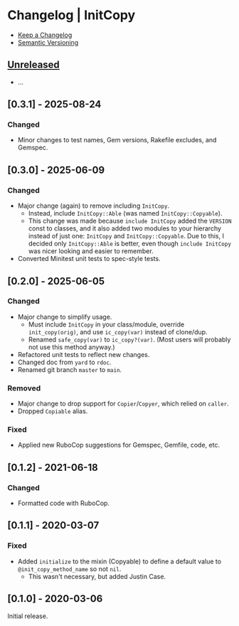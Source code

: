 # Changelog | InitCopy

- [Keep a Changelog](https://keepachangelog.com/en/1.1.0)
- [Semantic Versioning](https://semver.org/spec/v2.0.0.html)

## [Unreleased](https://github.com/esotericpig/init_copy/compare/v0.3.1...HEAD)
- ...

## [0.3.1] - 2025-08-24
### Changed
- Minor changes to test names, Gem versions, Rakefile excludes, and Gemspec.

## [0.3.0] - 2025-06-09
### Changed
- Major change (again) to remove including `InitCopy`.
  - Instead, include `InitCopy::Able` (was named `InitCopy::Copyable`).
  - This change was made because `include InitCopy` added the `VERSION` const to classes, and it also added two modules to your hierarchy instead of just one: `InitCopy` and `InitCopy::Copyable`. Due to this, I decided only `InitCopy::Able` is better, even though `include InitCopy` was nicer looking and easier to remember.
- Converted Minitest unit tests to spec-style tests.

## [0.2.0] - 2025-06-05
### Changed
- Major change to simplify usage.
  - Must include `InitCopy` in your class/module, override `init_copy(orig)`, and use `ic_copy(var)` instead of clone/dup.
  - Renamed `safe_copy(var)` to `ic_copy?(var)`. (Most users will probably not use this method anyway.)
- Refactored unit tests to reflect new changes.
- Changed doc from `yard` to `rdoc`.
- Renamed git branch `master` to `main`.

### Removed
- Major change to drop support for `Copier`/`Copyer`, which relied on `caller`.
- Dropped `Copiable` alias.

### Fixed
- Applied new RuboCop suggestions for Gemspec, Gemfile, code, etc.

## [0.1.2] - 2021-06-18
### Changed
- Formatted code with RuboCop.

## [0.1.1] - 2020-03-07
### Fixed
- Added `initialize` to the mixin (Copyable) to define a default value to `@init_copy_method_name` so not `nil`.
  - This wasn't necessary, but added Justin Case.

## [0.1.0] - 2020-03-06
Initial release.
